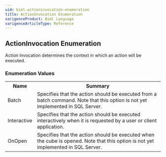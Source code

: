 ```yaml
---
uid: biml-actioninvocation-enumeration
title: ActionInvocation Enumeration
varigenceProduct: Biml Language
varigenceArticleType: Reference
---
```


## ActionInvocation Enumeration<div class="LanguageSummary"><div class ="SummaryItem">Action Invocation determines the context in which an action will be executed.</div></div><div class="EnumValueGroup">### Enumeration Values<table id="EnumValue" class="MemberList"><tbody><tr><th class="MemberNameColumnHeader">Name</th><th class="MemberSummaryColumnHeader">Summary</th></tr><tr class="cd0"><td class="MemberName">Batch</td><td class="MemberSummary"><div class ="SummaryItem">Specifies that the action should be executed from a batch command.  Note that this option is not yet implemented in SQL Server.</div> </td></tr><tr class="cd1"><td class="MemberName">Interactive</td><td class="MemberSummary"><div class ="SummaryItem">Specifies that the action should be executed interactively when it is requested by a user or client application.</div> </td></tr><tr class="cd0"><td class="MemberName">OnOpen</td><td class="MemberSummary"><div class ="SummaryItem">Specifies that the action should be executed when the cube is opened.  Note that this option is not yet implemented in SQL Server.</div> </td></tr></tbody></table></div>